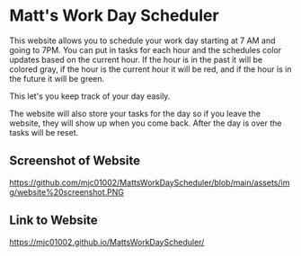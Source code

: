 # Matt's Work Day Scheduler
This website allows you to schedule your work day starting at 7 AM and going to 7PM.  You can put in tasks for each hour and the schedules color updates based on the current hour.  If the hour is in the past it will be colored gray, if the hour is the current hour it will be red, and if the hour is in the future it will be green.

This let's you keep track of your day easily. 

The website will also store your tasks for the day so if you leave the website, they will show up when you come back.  After the day is over the tasks will be reset.  

## Screenshot of Website
https://github.com/mjc01002/MattsWorkDayScheduler/blob/main/assets/img/website%20screenshot.PNG

## Link to Website
https://mjc01002.github.io/MattsWorkDayScheduler/
